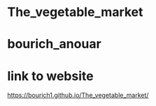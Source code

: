 # The_vegetable_market

# bourich_anouar

# link to website
https://bourich1.github.io/The_vegetable_market/
